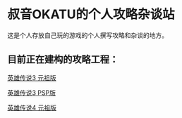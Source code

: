 <h1>
	叔音OKATU的个人攻略杂谈站
</h1>
<p>
	这是个人存放自己玩的游戏的个人撰写攻略和杂谈的地方。
	</p>
	<h2>
	目前正在建构的攻略工程：<br />
</h2>
<p>
<a href="https://soukinokatu.github.io/ED-walkthrough/ED3-OLD/ED3OLD.html" target="_blank">英雄传说3 元祖版</a><br />
</p>
<p>
<a href="https://soukinokatu.github.io/ED-walkthrough/ED3-PSP/ED3PSP.html" target="_blank">英雄传说3 PSP版</a>
</p>
<p>
<a href="https://soukinokatu.github.io/ED-walkthrough/ED4-OLD/ED4OLD.html" target="_blank">英雄传说4 元祖版</a>
</p>
